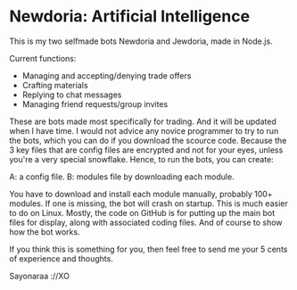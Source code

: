 # Newdoria: Artificial Intelligence

This is my two selfmade bots Newdoria and Jewdoria, made in Node.js.

Current functions:

* Managing and accepting/denying trade offers
* Crafting materials
* Replying to chat messages
* Managing friend requests/group invites

These are bots made most specifically for trading. And it will be updated when I have time.
I would not advice any novice programmer to try to run the bots,
which you can do if you download the scource code. 
Because the 3 key files that are config files are encrypted
and not for your eyes, 
unless you're a very special snowflake. 
Hence, to run the bots, you can create: 

A: a config file.
B: modules file by downloading each module.

You have to download and install each module manually, 
probably 100+ modules. 
If one is missing, the bot will crash on startup.
This is much easier to do on Linux.
Mostly, the code on GitHub
is for putting up the main bot files for display,
along with associated coding files.
And of course to show how the bot works.

If you think this is something for you,
then feel free to send me your 5 cents of
experience and thoughts.

Sayonaraa ://XO
